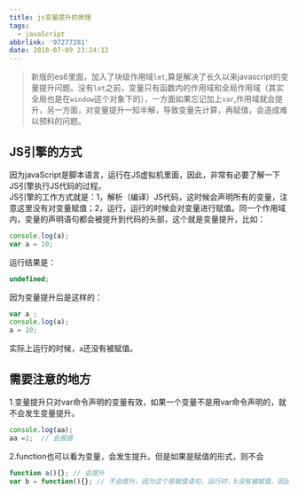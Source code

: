 ```yaml
---
title: js变量提升的原理
tags:
  - javaScript
abbrlink: '97277281'
date: 2018-07-09 23:24:12
---
```


> 新版的es6里面，加入了块级作用域`let`,算是解决了长久以来javascript的变量提升问题。没有`let`之前，变量只有函数内的作用域和全局作用域（其实全局也是在`window`这个对象下的），一方面如果忘记加上`var`,作用域就会提升，另一方面，对变量提升一知半解，导致变量先计算，再赋值，会造成难以预料的问题。

## JS引擎的方式  
因为javaScript是脚本语言，运行在JS虚拟机里面，因此，非常有必要了解一下JS引擎执行JS代码的过程。  
JS引擎的工作方式就是：1，解析（编译）JS代码，这时候会声明所有的变量，注意这里没有对变量赋值；2，运行，运行的时候会对变量进行赋值。同一个作用域内，变量的声明语句都会被提升到代码的头部，这个就是变量提升，比如：
```javascript
console.log(a);
var a = 10;
```
运行结果是：
```javascript
undefined;
```
因为变量提升后是这样的：
```javascript
var a ;
console.log(a);
a = 10;
```
实际上运行的时候，`a`还没有被赋值。

## 需要注意的地方
1.变量提升只对var命令声明的变量有效，如果一个变量不是用var命令声明的，就不会发生变量提升。
```javascript
console.log(aa);
aa =1;  // 会报错
```
2.function也可以看为变量，会发生提升。但是如果是赋值的形式，则不会
```javascript
function a(){}; // 会提升
var b = function(){}; // 不会提升，因为这个是赋值语句，运行时，b没有被赋值，因此是undefined
```